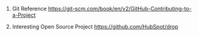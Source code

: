 1. Git Reference
https://git-scm.com/book/en/v2/GitHub-Contributing-to-a-Project

2. Interesting Open Source Project
https://github.com/HubSpot/drop

